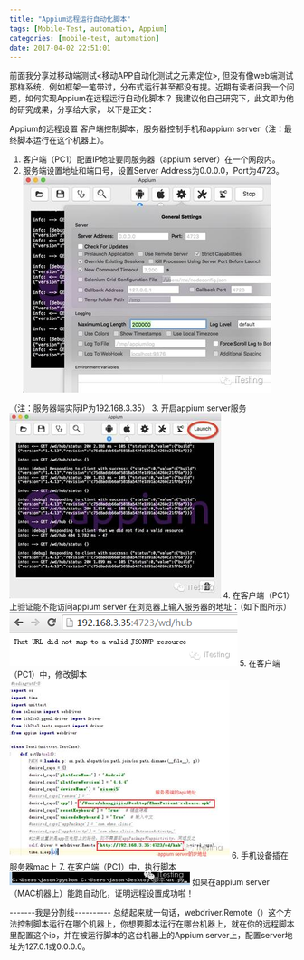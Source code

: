 ```yaml
---
title: "Appium远程运行自动化脚本"
tags: [Mobile-Test, automation, Appium]
categories: [mobile-test, automation]
date: 2017-04-02 22:51:01
---
```


前面我分享过移动端测试<移动APP自动化测试之元素定位>, 但没有像web端测试那样系统，例如框架一笔带过，分布式运行甚至都没有提。近期有读者问我一个问题，如何实现Appium在远程运行自动化脚本？ 我建议他自己研究下，此文即为他的研究成果，分享给大家， 以下是正文：

<!--more-->

Appium的远程设置
客户端控制脚本，服务器控制手机和appium server（注：最终脚本运行在这个机器上）。
1. 客户端（PC1）配置IP地址要同服务器（appium server）在一个网段内。
2. 服务端设置地址和端口号，设置Server Address为0.0.0.0，Port为4723。
![](Appium远程运行自动化脚本/0.jpg)

（注：服务器端实际IP为192.168.3.35）
3. 开启appium server服务
![](Appium远程运行自动化脚本/1.jpg)
4. 在客户端（PC1）上验证能不能访问appium server
在浏览器上输入服务器的地址：（如下图所示）
![](Appium远程运行自动化脚本/2.png)
5. 在客户端（PC1）中，修改脚本
![](Appium远程运行自动化脚本/2.jpg)
6. 手机设备插在服务器mac上
7. 在客户端（PC1）中，执行脚本
![](Appium远程运行自动化脚本/3.png)
如果在appium server（MAC机器上）能跑自动化，证明远程设置成功啦！

-------我是分割线----------
总结起来就一句话，webdriver.Remote（）这个方法控制脚本运行在哪个机器上，你想要脚本运行在哪台机器上，就在你的远程脚本里配置这个ip，并在被运行脚本的这台机器上的Appium server上，配置server地址为127.0.1或0.0.0.0。
